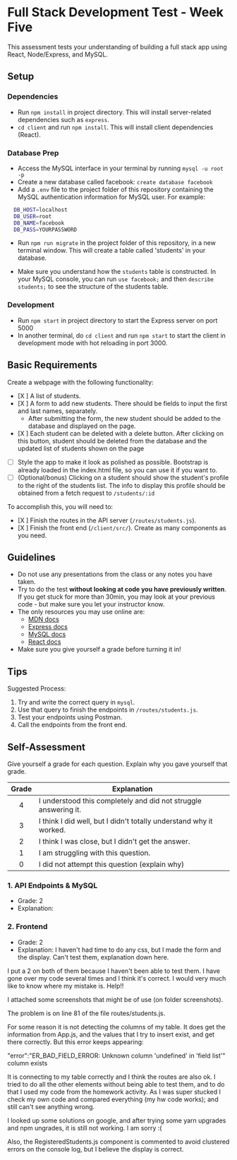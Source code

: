 # Full Stack Development Test - Week Five

This assessment tests your understanding of building a full stack app using React, Node/Express, and MySQL.

## Setup

### Dependencies

- Run `npm install` in project directory. This will install server-related dependencies such as `express`.
- `cd client` and run `npm install`. This will install client dependencies (React).

### Database Prep

- Access the MySQL interface in your terminal by running `mysql -u root -p`
- Create a new database called facebook: `create database facebook`
- Add a `.env` file to the project folder of this repository containing the MySQL authentication information for MySQL user. For example:

```bash
  DB_HOST=localhost
  DB_USER=root
  DB_NAME=facebook
  DB_PASS=YOURPASSWORD
```

- Run `npm run migrate` in the project folder of this repository, in a new terminal window. This will create a table called 'students' in your database.

- Make sure you understand how the `students` table is constructed. In your MySQL console, you can run `use facebook;` and then `describe students;` to see the structure of the students table.

### Development

- Run `npm start` in project directory to start the Express server on port 5000
- In another terminal, do `cd client` and run `npm start` to start the client in development mode with hot reloading in port 3000.

## Basic Requirements

Create a webpage with the following functionality:

- [X ] A list of students.
- [X ] A form to add new students. There should be fields to input the first and last names, separately.
  - After submitting the form, the new student should be added to the database and displayed on the page.
- [X ] Each student can be deleted with a delete button. After clicking on this button, student should be deleted from the database and the updated list of students shown on the page
- [ ] Style the app to make it look as polished as possible. Bootstrap is already loaded in the index.html file, so you can use it if you want to.
- [ ] (Optional/bonus) Clicking on a student should show the student's profile to the right of the students list. The info to display this profile should be obtained from a fetch request to `/students/:id`

To accomplish this, you will need to:

- [X ] Finish the routes in the API server (`/routes/students.js`).
- [X ] Finish the front end (`/client/src/`). Create as many components as you need.

## Guidelines

- Do not use any presentations from the class or any notes you have taken.
- Try to do the test **without looking at code you have previously written**. If you get stuck for more than 30min, you may look at your previous code - but make sure you let your instructor know.
- The only resources you may use online are:
  - [MDN docs](https://developer.mozilla.org/en-US/)
  - [Express docs](https://expressjs.com/en/api.html)
  - [MySQL docs](https://dev.mysql.com/doc/refman/8.0/en/database-use.html)
  - [React docs](https://reactjs.org/docs/hello-world.html)
- Make sure you give yourself a grade before turning it in!

## Tips

Suggested Process:

1. Try and write the correct query in `mysql`.
1. Use that query to finish the endpoints in `/routes/students.js`.
1. Test your endpoints using Postman.
1. Call the endpoints from the front end.

## Self-Assessment

Give yourself a grade for each question. Explain why you gave yourself that grade.

| Grade | Explanation                                                        |
| :---: | ------------------------------------------------------------------ |
|   4   | I understood this completely and did not struggle answering it.    |
|   3   | I think I did well, but I didn't totally understand why it worked. |
|   2   | I think I was close, but I didn't get the answer.                  |
|   1   | I am struggling with this question.                                |
|   0   | I did not attempt this question (explain why)                      |

### 1. API Endpoints & MySQL

- Grade: 2
- Explanation:

### 2. Frontend

- Grade: 2
- Explanation: I haven't had time to do any css, but I made the form and the display. Can't test them, explanation down here.

I put a 2 on both of them because I haven't been able to test them. I have gone over my code several times and I think it's correct. I would very much like to know where my mistake is. Help!!

I attached some screenshots that might be of use (on folder screenshots).

The problem is on line 81 of the file routes/students.js.

For some reason it is not detecting the columns of my table. It does get the information from App.js, and the values that I try to insert exist, and get there correctly. But this error keeps appearing:

"error":"ER_BAD_FIELD_ERROR: Unknown column 'undefined' in 'field list'" column exists

It is connecting to my table correctly and I think the routes are also ok. I tried to do all the other elements without being able to test them, and to do that I used my code from the homework activity. As I was super stucked I check my own code and compared everything (my hw code works); and still can't see anything wrong.

I looked up some solutions on google, and after trying some yarn upgrades and npm ungrades, it is still not working. I am sorry :(

Also, the RegisteredStudents.js component is commented to avoid clustered errors on the console log, but I believe the display is correct.
